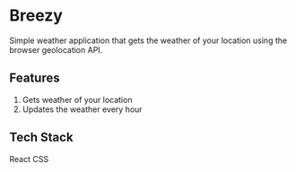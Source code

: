 # Breezy

Simple weather application that gets the weather of your location using the browser geolocation API.

## Features

1. Gets weather of your location
2. Updates the weather every hour

## Tech Stack

React
CSS

